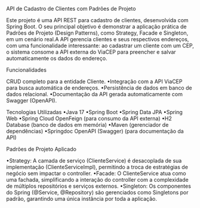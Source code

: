 API de Cadastro de Clientes com Padrões de Projeto

Este projeto é uma API REST para cadastro de clientes, desenvolvida com Spring Boot. O seu principal objetivo é demonstrar a aplicação prática de Padrões de Projeto (Design Patterns), como Strategy, Facade e Singleton, em um cenário real.A API gerencia clientes e seus respectivos endereços, com uma funcionalidade interessante: ao cadastrar um cliente com um CEP, o sistema consome a API externa do ViaCEP para preencher e salvar automaticamente os dados do endereço.

Funcionalidades

CRUD completo para a entidade Cliente.
•Integração com a API ViaCEP para busca automática de endereços.
•Persistência de dados em banco de dados relacional.
•Documentação da API gerada automaticamente com Swagger (OpenAPI).

Tecnologias Utilizadas
•Java 17
•Spring Boot
•Spring Data JPA
•Spring Web
•Spring Cloud OpenFeign (para consumo da API externa)
•H2 Database (banco de dados em memória)
•Maven (gerenciador de dependências)
•Springdoc OpenAPI (Swagger) (para documentação da API)

Padrões de Projeto Aplicado

•Strategy: A camada de serviço (ClienteService) é desacoplada de sua implementação (ClienteServiceImpl), permitindo a troca de estratégias de negócio sem impactar o controller.
•Facade: O ClienteService atua como uma fachada, simplificando a interação do controller com a complexidade de múltiplos repositórios e serviços externos.
•Singleton: Os componentes do Spring (@Service, @Repository) são gerenciados como Singletons por padrão, garantindo uma única instância por toda a aplicação.
